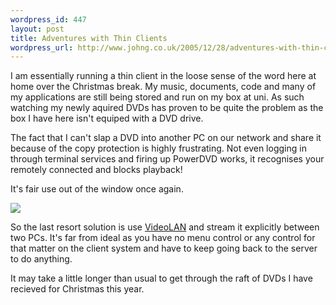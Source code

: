 ```yaml
--- 
wordpress_id: 447
layout: post
title: Adventures with Thin Clients
wordpress_url: http://www.johng.co.uk/2005/12/28/adventures-with-thin-clients/
---
```

I am essentially running a thin client in the loose sense of the word here at home over the Christmas break. My music, documents, code and many of my applications are still being stored and run on my box at uni. As such watching my newly aquired DVDs has proven to be quite the problem as the box I have here isn't equiped with a DVD drive.

The fact that I can't slap a DVD into another PC on our network and share it because of the copy protection is highly frustrating. Not even logging in through terminal services and firing up PowerDVD works, it recognises your remotely connected and blocks playback!

It's fair use out of the window once again.

![](http://www.johng.co.uk/wp-content/uploads/2005/12/conesoppera10.thumbnail.png)

So the last resort solution is use <a href="http://www.videolan.org">VideoLAN</a> and stream it explicitly between two PCs. It's far from ideal as you have no menu control or any control for that matter on the client system and have to keep going back to the server to do anything.

It may take a little longer than usual to get through the raft of DVDs I have recieved for Christmas this year.
